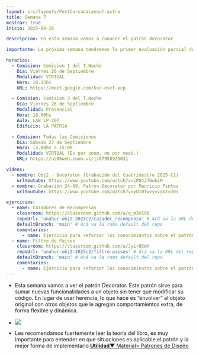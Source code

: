 ```yaml
---
layout: src/layouts/PostCursadaLayout.astro
title: Semana 7
mostrar: true
inicio: 2025-09-26

descripcion: En esta semana vamos a conocer el patrón decorator

importante: La próxima semana tendremos la primer evaluación parcial de la materia el día viernes 03/10. Los patrones a evaluar son Strategy, Template Method, Composite, Decorator y Singleton. La modalidad es virtual.

horarios:
  - Comision: Comision 1 del T.Noche
    Dia: Viernes 26 de Septiembre
    Modalidad: VIRTUAL
    Hora: 18.15hs
    URL: https://meet.google.com/kxz-esct-xcp

  - Comision: Comision 3 del T.Noche
    Dia: Viernes 26 de Septiembre
    Modalidad: Presencial
    Hora: 18.00hs
    Aula: LAB LP-207
    Edificio: LA PATRIA

  - Comision: Todas las Comisiones
    Dia: Sábado 27 de Septiembre
    Hora: 13.00hs a 15:00
    Modalidad: VIRTUAL (Es por zoom, no por meet.)
    URL: https://us06web.zoom.us/j/87958925031

videos:
  - nombre: Obj2 - Decorator (Grabación del Cuatrimestre 2025-C1)
    urlYoutube: https://www.youtube.com/watch?v=jPQ4J7GubiM
  - nombre: Grabación 24-09, Patrón Decorator por Mauricio Pintos
    urlYoutube: https://www.youtube.com/watch?v=yU1WTwvyvvg&t=30s

ejercicios:
  - name: Cazadores de Recompensas
    classroom: https://classroom.github.com/a/q_m3x596
    repoUrl: 'unahur-obj2-2025c2/cazador_recompenza' # Acá va la URL del repo sin el "https://github.com/"
    defaultBranch: 'main' # Acá va la rama default del repo
    comentarios:
      - name: Ejercicio para reforzar los conocimientos sobre el patrón decorator
  - name: Filtro de Paises
    classroom: https://classroom.github.com/a/Jyir8SmY
    repoUrl: 'unahur-obj2-2025c2/filtro-paises' # Acá va la URL del repo sin el "https://github.com/"
    defaultBranch: 'main' # Acá va la rama default del repo
    comentarios:
      - name: Ejercicio para reforzar los conocimientos sobre el patrón composite
---
```


- Esta semana vamos a ver el patrón Decorator. Este patrón sirve para sumar nuevas funcionalidades a un objeto sin tener que modificar su código. En lugar de usar herencia, lo que hace es “envolver” al objeto original con otros objetos que le agregan comportamientos extra, de forma flexible y dinámica.

- <div ><img src="https://www.cs.unc.edu/~stotts/GOF/hires/Pictures/decor064.gif"></img></div>

- Les recomendamos fuertemente leer la teoría del libro, es muy importante para entender en que situaciones es aplicable el patrón y la mejor forma de implementarlo <a href="/material#estructurales" target="_blank">**Utilidad**▼ Material> Patrones de Diseño</a>
